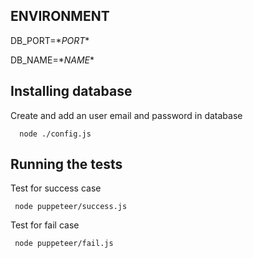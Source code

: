 ## ENVIRONMENT
  DB_PORT=\**PORT**
  
  DB_NAME=\**NAME**

## Installing database

Create and add an user email and password in database

```
  node ./config.js
```

## Running the tests

Test for success case
```
 node puppeteer/success.js
```
Test for fail case

```
 node puppeteer/fail.js
```

